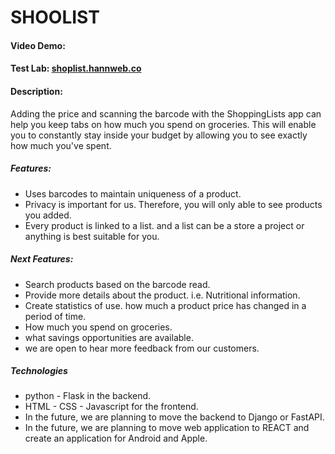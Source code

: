 # SHOOLIST

#### Video Demo:  <URL HERE>
#### Test Lab: [shoplist.hannweb.co](shoplist.hannweb.co)

#### Description:

Adding the price and scanning the barcode with the ShoppingLists 
app can help you keep tabs on how much you spend on
groceries. This will enable you to constantly stay inside your 
budget by allowing you to see exactly how much you've
spent.

##### Features:
* Uses barcodes to maintain uniqueness of a product.
* Privacy is important for us. Therefore, you will only able to see products you added.
* Every product is linked to a list. and a list can be a store a project or anything is best suitable for you.

##### Next Features:
* Search products based on the barcode read.
* Provide more details about the product. i.e. Nutritional information.
* Create statistics of use. how much a product price has changed in a period of time.
* How much you spend on groceries.
* what savings opportunities are available.
* we are open to hear more feedback from our customers.

##### Technologies
* python - Flask in the backend.
* HTML - CSS - Javascript for the frontend.
* In the future, we are planning to move the backend to Django or FastAPI.
* In the future, we are planning to move web application to REACT and create an application for Android and Apple.

